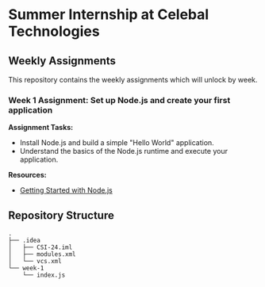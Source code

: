 # Summer Internship at Celebal Technologies

## Weekly Assignments

This repository contains the weekly assignments which will unlock by week. 

### Week 1 Assignment: Set up Node.js and create your first application

**Assignment Tasks:**
- Install Node.js and build a simple "Hello World" application.
- Understand the basics of the Node.js runtime and execute your application.

**Resources:**
- [Getting Started with Node.js](https://nodejs.org/en/learn/getting-started/introduction-to-nodejs)


## Repository Structure

```plaintext
.
├── .idea
│   ├── CSI-24.iml
│   ├── modules.xml
│   └── vcs.xml
└── week-1
    └── index.js

    

